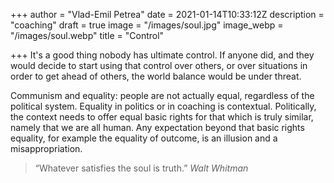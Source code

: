 +++
author = "Vlad-Emil Petrea"
date = 2021-01-14T10:33:12Z
description = "coaching"
draft = true
image = "/images/soul.jpg"
image_webp = "/images/soul.webp"
title = "Control"

+++
It's a good thing nobody has ultimate control. If anyone did, and they would decide to start using that control over others, or over situations in order to get ahead of others, the world balance would be under threat.

Communism and equality: people are not actually equal, regardless of the political system. Equality in politics or in coaching is contextual. Politically, the context needs to offer equal basic rights for that which is truly similar, namely that we are all human. Any expectation beyond that basic rights equality, for example the equality of outcome, is an illusion and a misappropriation.  

> “Whatever satisfies the soul is truth.” _Walt Whitman_